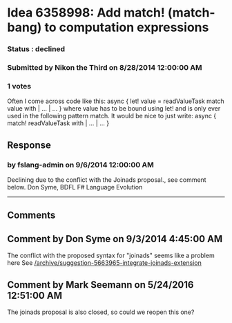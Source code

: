 # Idea 6358998: Add match! (match-bang) to computation expressions #

### Status : declined

### Submitted by Nikon the Third on 8/28/2014 12:00:00 AM

### 1 votes

Often I come across code like this:
async {
let! value = readValueTask
match value with
| ...
| ...
}
where value has to be bound using let! and is only ever used in the following pattern match.
It would be nice to just write:
async {
match! readValueTask with
| ...
| ...
}



## Response 
### by fslang-admin on 9/6/2014 12:00:00 AM

Declining due to the conflict with the Joinads proposal., see comment below.
Don Syme, BDFL F# Language Evolution

------------------------
## Comments


## Comment by Don Syme on 9/3/2014 4:45:00 AM
The conflict with the proposed syntax for "joinads" seems like a problem here
See [/archive/suggestion-5663965-integrate-joinads-extension](/archive/suggestion-5663965-integrate-joinads-extension.md)


## Comment by Mark Seemann on 5/24/2016 12:51:00 AM
The joinads proposal is also closed, so could we reopen this one?

